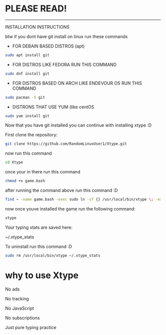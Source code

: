 # PLEASE READ!


-------------------------------------
INSTALLATION INSTRUCTIONS

btw if you dont have git install on linux run these commands

- FOR DEBAIN BASED DISTROS (apt)
```bash
sudo apt install git
```
- FOR DISTROS LIKE FEDORA RUN THIS COMMAND
```bash
sudo dnf install git
```
- FOR DISTROS BASED ON ARCH LIKE ENDEVOUR OS RUN THIS COMMAND
```bash
sudo pacman -S git
```
- DISTRONS THAT USE YUM (like centOS
```bash
sudo yum install git 
```

Now that you have git installed you can continue with installing xtype :D

First clone the repository:
```bash
git clone https://github.com/RandomLinuxUser1/Xtype.git
```

now run this command

```bash
cd Xtype
```

once your in there run this command 

```bash
chmod +x game.bash
```

after running the command above run this command :D

```bash
find ~ -name game.bash -exec sudo ln -sf {} /usr/local/bin/xtype \; -exec chmod +x {} \; -exec bash -c 'clear; echo "Installed! to play type 'xtype' in your terminal and click enter."' \; -quit
```


now once youve installed the game run the following command:

```bash
xtype
```



Your typing stats are saved here:

~/.xtype_stats


To uninstall run this command :D

```bash
sudo rm /usr/local/bin/xtype ~/.xtype_stats
```

# why to use Xtype

No ads

No tracking

No JavaScript

No subscriptions

Just pure typing practice
